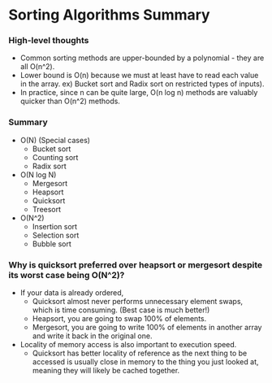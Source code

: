 # Sorting Algorithms Summary

### High-level thoughts
- Common sorting methods are upper-bounded by a polynomial - they are all O(n^2).
- Lower bound is O(n) because we must at least have to read each value in the array. ex) Bucket sort and Radix sort on restricted types of inputs).
- In practice, since n can be quite large, O(n log n) methods are valuably quicker than O(n^2) methods.

### Summary
- O(N) (Special cases)
  - Bucket sort
  - Counting sort
  - Radix sort
- O(N log N)
  - Mergesort
  - Heapsort
  - Quicksort
  - Treesort
- O(N^2)
  - Insertion sort
  - Selection sort
  - Bubble sort

### Why is quicksort preferred over heapsort or mergesort despite its worst case being O(N^2)?
- If your data is already ordered,
  - Quicksort almost never performs unnecessary element swaps, which is time consuming. (Best case is much better!)
  - Heapsort, you are going to swap 100% of elements.
  - Mergesort, you are going to write 100% of elements in another array and write it back in the original one.
- Locality of memory access is also important to execution speed.
  - Quicksort has better locality of reference as the next thing to be accessed is usually close in memory to the thing you just looked at, meaning they will likely be cached together.